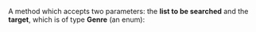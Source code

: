 A method which accepts two parameters: the **list to be searched** and the **target**, which is of type **Genre** (an enum):
